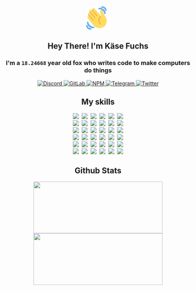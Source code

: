 <div><p align=center><img src=./resources/images/wave.gif width=64px height=64px></p><h2 align=center>Hey There! I'm Käse Fuchs</h2><h3 align=center>I'm a <code>18.24668</code> year old fox who writes code to make computers do things</h3><p align=center><a href=https://discord.com/users/507526681125322772><img alt=Discord src="https://img.shields.io/badge/Discord-5865F2?logo=discord&logoColor=white&style=flat-square#ff0dea0f8740b8fb0a4fde544786b0d7"> </a><a href=https://gitlab.com/kasefuchs><img alt=GitLab src="https://img.shields.io/badge/GitLab-330F63?logo=gitlab&logoColor=white&style=flat-square#ff0dea0f8740b8fb0a4fde544786b0d7"> </a><a href=https://npmjs.com/~kasefuchs><img alt=NPM src="https://img.shields.io/badge/NPM-CB3837?logo=npm&logoColor=white&style=flat-square#ff0dea0f8740b8fb0a4fde544786b0d7"> </a><a href=https://t.me/kasefuchs><img alt=Telegram src="https://img.shields.io/badge/Telegram-2CA5E0?logo=telegram&logoColor=white&style=flat-square#ff0dea0f8740b8fb0a4fde544786b0d7"> </a><a href=https://twitter.com/kasefuchs><img alt=Twitter src="https://img.shields.io/badge/Twitter-1DA1F2?logo=twitter&logoColor=white&style=flat-square#ff0dea0f8740b8fb0a4fde544786b0d7"></a></p><h2 align=center>My skills</h2><p align=center><a href=https://aws.amazon.com/ ><picture><source srcset="https://skillicons.dev/icons?i=aws&theme=dark#ff0dea0f8740b8fb0a4fde544786b0d7" media="(prefers-color-scheme: dark)"><source srcset="https://skillicons.dev/icons?i=aws&theme=light#ff0dea0f8740b8fb0a4fde544786b0d7" media="(prefers-color-scheme: light), (prefers-color-scheme: no-preference)"><img src="https://skillicons.dev/icons?i=aws&theme=light#ff0dea0f8740b8fb0a4fde544786b0d7"></picture></a>&nbsp;&nbsp;<a href=https://en.wikipedia.org/wiki/Bash_(Unix_shell)><picture><source srcset="https://skillicons.dev/icons?i=bash&theme=dark#ff0dea0f8740b8fb0a4fde544786b0d7" media="(prefers-color-scheme: dark)"><source srcset="https://skillicons.dev/icons?i=bash&theme=light#ff0dea0f8740b8fb0a4fde544786b0d7" media="(prefers-color-scheme: light), (prefers-color-scheme: no-preference)"><img src="https://skillicons.dev/icons?i=bash&theme=light#ff0dea0f8740b8fb0a4fde544786b0d7"></picture></a>&nbsp;&nbsp;<a href=https://discord.com/developers/docs><picture><source srcset="https://skillicons.dev/icons?i=bots&theme=dark#ff0dea0f8740b8fb0a4fde544786b0d7" media="(prefers-color-scheme: dark)"><source srcset="https://skillicons.dev/icons?i=bots&theme=light#ff0dea0f8740b8fb0a4fde544786b0d7" media="(prefers-color-scheme: light), (prefers-color-scheme: no-preference)"><img src="https://skillicons.dev/icons?i=bots&theme=light#ff0dea0f8740b8fb0a4fde544786b0d7"></picture></a>&nbsp;&nbsp;<a href=https://www.cloudflare.com/ ><picture><source srcset="https://skillicons.dev/icons?i=cloudflare&theme=dark#ff0dea0f8740b8fb0a4fde544786b0d7" media="(prefers-color-scheme: dark)"><source srcset="https://skillicons.dev/icons?i=cloudflare&theme=light#ff0dea0f8740b8fb0a4fde544786b0d7" media="(prefers-color-scheme: light), (prefers-color-scheme: no-preference)"><img src="https://skillicons.dev/icons?i=cloudflare&theme=light#ff0dea0f8740b8fb0a4fde544786b0d7"></picture></a>&nbsp;&nbsp;<a href=https://en.wikipedia.org/wiki/CSS><picture><source srcset="https://skillicons.dev/icons?i=css&theme=dark#ff0dea0f8740b8fb0a4fde544786b0d7" media="(prefers-color-scheme: dark)"><source srcset="https://skillicons.dev/icons?i=css&theme=light#ff0dea0f8740b8fb0a4fde544786b0d7" media="(prefers-color-scheme: light), (prefers-color-scheme: no-preference)"><img src="https://skillicons.dev/icons?i=css&theme=light#ff0dea0f8740b8fb0a4fde544786b0d7"></picture></a>&nbsp;&nbsp;<a href=https://www.docker.com/ ><picture><source srcset="https://skillicons.dev/icons?i=docker&theme=dark#ff0dea0f8740b8fb0a4fde544786b0d7" media="(prefers-color-scheme: dark)"><source srcset="https://skillicons.dev/icons?i=docker&theme=light#ff0dea0f8740b8fb0a4fde544786b0d7" media="(prefers-color-scheme: light), (prefers-color-scheme: no-preference)"><img src="https://skillicons.dev/icons?i=docker&theme=light#ff0dea0f8740b8fb0a4fde544786b0d7"></picture></a><br><a href=https://www.electronjs.org/ ><picture><source srcset="https://skillicons.dev/icons?i=electron&theme=dark#ff0dea0f8740b8fb0a4fde544786b0d7" media="(prefers-color-scheme: dark)"><source srcset="https://skillicons.dev/icons?i=electron&theme=light#ff0dea0f8740b8fb0a4fde544786b0d7" media="(prefers-color-scheme: light), (prefers-color-scheme: no-preference)"><img src="https://skillicons.dev/icons?i=electron&theme=light#ff0dea0f8740b8fb0a4fde544786b0d7"></picture></a>&nbsp;&nbsp;<a href=https://expressjs.com/ ><picture><source srcset="https://skillicons.dev/icons?i=express&theme=dark#ff0dea0f8740b8fb0a4fde544786b0d7" media="(prefers-color-scheme: dark)"><source srcset="https://skillicons.dev/icons?i=express&theme=light#ff0dea0f8740b8fb0a4fde544786b0d7" media="(prefers-color-scheme: light), (prefers-color-scheme: no-preference)"><img src="https://skillicons.dev/icons?i=express&theme=light#ff0dea0f8740b8fb0a4fde544786b0d7"></picture></a>&nbsp;&nbsp;<a href=https://www.figma.com/ ><picture><source srcset="https://skillicons.dev/icons?i=figma&theme=dark#ff0dea0f8740b8fb0a4fde544786b0d7" media="(prefers-color-scheme: dark)"><source srcset="https://skillicons.dev/icons?i=figma&theme=light#ff0dea0f8740b8fb0a4fde544786b0d7" media="(prefers-color-scheme: light), (prefers-color-scheme: no-preference)"><img src="https://skillicons.dev/icons?i=figma&theme=light#ff0dea0f8740b8fb0a4fde544786b0d7"></picture></a>&nbsp;&nbsp;<a href=https://firebase.google.com/ ><picture><source srcset="https://skillicons.dev/icons?i=firebase&theme=dark#ff0dea0f8740b8fb0a4fde544786b0d7" media="(prefers-color-scheme: dark)"><source srcset="https://skillicons.dev/icons?i=firebase&theme=light#ff0dea0f8740b8fb0a4fde544786b0d7" media="(prefers-color-scheme: light), (prefers-color-scheme: no-preference)"><img src="https://skillicons.dev/icons?i=firebase&theme=light#ff0dea0f8740b8fb0a4fde544786b0d7"></picture></a>&nbsp;&nbsp;<a href=https://flask.palletsprojects.com/ ><picture><source srcset="https://skillicons.dev/icons?i=flask&theme=dark#ff0dea0f8740b8fb0a4fde544786b0d7" media="(prefers-color-scheme: dark)"><source srcset="https://skillicons.dev/icons?i=flask&theme=light#ff0dea0f8740b8fb0a4fde544786b0d7" media="(prefers-color-scheme: light), (prefers-color-scheme: no-preference)"><img src="https://skillicons.dev/icons?i=flask&theme=light#ff0dea0f8740b8fb0a4fde544786b0d7"></picture></a>&nbsp;&nbsp;<a href=https://cloud.google.com/ ><picture><source srcset="https://skillicons.dev/icons?i=gcp&theme=dark#ff0dea0f8740b8fb0a4fde544786b0d7" media="(prefers-color-scheme: dark)"><source srcset="https://skillicons.dev/icons?i=gcp&theme=light#ff0dea0f8740b8fb0a4fde544786b0d7" media="(prefers-color-scheme: light), (prefers-color-scheme: no-preference)"><img src="https://skillicons.dev/icons?i=gcp&theme=light#ff0dea0f8740b8fb0a4fde544786b0d7"></picture></a><br><a href=https://git-scm.com/ ><picture><source srcset="https://skillicons.dev/icons?i=git&theme=dark#ff0dea0f8740b8fb0a4fde544786b0d7" media="(prefers-color-scheme: dark)"><source srcset="https://skillicons.dev/icons?i=git&theme=light#ff0dea0f8740b8fb0a4fde544786b0d7" media="(prefers-color-scheme: light), (prefers-color-scheme: no-preference)"><img src="https://skillicons.dev/icons?i=git&theme=light#ff0dea0f8740b8fb0a4fde544786b0d7"></picture></a>&nbsp;&nbsp;<a href=https://github.com/ ><picture><source srcset="https://skillicons.dev/icons?i=github&theme=dark#ff0dea0f8740b8fb0a4fde544786b0d7" media="(prefers-color-scheme: dark)"><source srcset="https://skillicons.dev/icons?i=github&theme=light#ff0dea0f8740b8fb0a4fde544786b0d7" media="(prefers-color-scheme: light), (prefers-color-scheme: no-preference)"><img src="https://skillicons.dev/icons?i=github&theme=light#ff0dea0f8740b8fb0a4fde544786b0d7"></picture></a>&nbsp;&nbsp;<a href=https://gitlab.com/ ><picture><source srcset="https://skillicons.dev/icons?i=gitlab&theme=dark#ff0dea0f8740b8fb0a4fde544786b0d7" media="(prefers-color-scheme: dark)"><source srcset="https://skillicons.dev/icons?i=gitlab&theme=light#ff0dea0f8740b8fb0a4fde544786b0d7" media="(prefers-color-scheme: light), (prefers-color-scheme: no-preference)"><img src="https://skillicons.dev/icons?i=gitlab&theme=light#ff0dea0f8740b8fb0a4fde544786b0d7"></picture></a>&nbsp;&nbsp;<a href=https://www.heroku.com/ ><picture><source srcset="https://skillicons.dev/icons?i=heroku&theme=dark#ff0dea0f8740b8fb0a4fde544786b0d7" media="(prefers-color-scheme: dark)"><source srcset="https://skillicons.dev/icons?i=heroku&theme=light#ff0dea0f8740b8fb0a4fde544786b0d7" media="(prefers-color-scheme: light), (prefers-color-scheme: no-preference)"><img src="https://skillicons.dev/icons?i=heroku&theme=light#ff0dea0f8740b8fb0a4fde544786b0d7"></picture></a>&nbsp;&nbsp;<a href=https://en.wikipedia.org/wiki/HTML><picture><source srcset="https://skillicons.dev/icons?i=html&theme=dark#ff0dea0f8740b8fb0a4fde544786b0d7" media="(prefers-color-scheme: dark)"><source srcset="https://skillicons.dev/icons?i=html&theme=light#ff0dea0f8740b8fb0a4fde544786b0d7" media="(prefers-color-scheme: light), (prefers-color-scheme: no-preference)"><img src="https://skillicons.dev/icons?i=html&theme=light#ff0dea0f8740b8fb0a4fde544786b0d7"></picture></a>&nbsp;&nbsp;<a href=https://en.wikipedia.org/wiki/JavaScript><picture><source srcset="https://skillicons.dev/icons?i=js&theme=dark#ff0dea0f8740b8fb0a4fde544786b0d7" media="(prefers-color-scheme: dark)"><source srcset="https://skillicons.dev/icons?i=js&theme=light#ff0dea0f8740b8fb0a4fde544786b0d7" media="(prefers-color-scheme: light), (prefers-color-scheme: no-preference)"><img src="https://skillicons.dev/icons?i=js&theme=light#ff0dea0f8740b8fb0a4fde544786b0d7"></picture></a><br><a href=https://en.wikipedia.org/wiki/Linux><picture><source srcset="https://skillicons.dev/icons?i=linux&theme=dark#ff0dea0f8740b8fb0a4fde544786b0d7" media="(prefers-color-scheme: dark)"><source srcset="https://skillicons.dev/icons?i=linux&theme=light#ff0dea0f8740b8fb0a4fde544786b0d7" media="(prefers-color-scheme: light), (prefers-color-scheme: no-preference)"><img src="https://skillicons.dev/icons?i=linux&theme=light#ff0dea0f8740b8fb0a4fde544786b0d7"></picture></a>&nbsp;&nbsp;<a href=https://mui.com/ ><picture><source srcset="https://skillicons.dev/icons?i=materialui&theme=dark#ff0dea0f8740b8fb0a4fde544786b0d7" media="(prefers-color-scheme: dark)"><source srcset="https://skillicons.dev/icons?i=materialui&theme=light#ff0dea0f8740b8fb0a4fde544786b0d7" media="(prefers-color-scheme: light), (prefers-color-scheme: no-preference)"><img src="https://skillicons.dev/icons?i=materialui&theme=light#ff0dea0f8740b8fb0a4fde544786b0d7"></picture></a>&nbsp;&nbsp;<a href=https://en.wikipedia.org/wiki/Markdown><picture><source srcset="https://skillicons.dev/icons?i=md&theme=dark#ff0dea0f8740b8fb0a4fde544786b0d7" media="(prefers-color-scheme: dark)"><source srcset="https://skillicons.dev/icons?i=md&theme=light#ff0dea0f8740b8fb0a4fde544786b0d7" media="(prefers-color-scheme: light), (prefers-color-scheme: no-preference)"><img src="https://skillicons.dev/icons?i=md&theme=light#ff0dea0f8740b8fb0a4fde544786b0d7"></picture></a>&nbsp;&nbsp;<a href=https://www.mongodb.com/ ><picture><source srcset="https://skillicons.dev/icons?i=mongodb&theme=dark#ff0dea0f8740b8fb0a4fde544786b0d7" media="(prefers-color-scheme: dark)"><source srcset="https://skillicons.dev/icons?i=mongodb&theme=light#ff0dea0f8740b8fb0a4fde544786b0d7" media="(prefers-color-scheme: light), (prefers-color-scheme: no-preference)"><img src="https://skillicons.dev/icons?i=mongodb&theme=light#ff0dea0f8740b8fb0a4fde544786b0d7"></picture></a>&nbsp;&nbsp;<a href=https://www.mysql.com/ ><picture><source srcset="https://skillicons.dev/icons?i=mysql&theme=dark#ff0dea0f8740b8fb0a4fde544786b0d7" media="(prefers-color-scheme: dark)"><source srcset="https://skillicons.dev/icons?i=mysql&theme=light#ff0dea0f8740b8fb0a4fde544786b0d7" media="(prefers-color-scheme: light), (prefers-color-scheme: no-preference)"><img src="https://skillicons.dev/icons?i=mysql&theme=light#ff0dea0f8740b8fb0a4fde544786b0d7"></picture></a>&nbsp;&nbsp;<a href=https://nextjs.org/ ><picture><source srcset="https://skillicons.dev/icons?i=nextjs&theme=dark#ff0dea0f8740b8fb0a4fde544786b0d7" media="(prefers-color-scheme: dark)"><source srcset="https://skillicons.dev/icons?i=nextjs&theme=light#ff0dea0f8740b8fb0a4fde544786b0d7" media="(prefers-color-scheme: light), (prefers-color-scheme: no-preference)"><img src="https://skillicons.dev/icons?i=nextjs&theme=light#ff0dea0f8740b8fb0a4fde544786b0d7"></picture></a><br><a href=https://nodejs.org/en/ ><picture><source srcset="https://skillicons.dev/icons?i=nodejs&theme=dark#ff0dea0f8740b8fb0a4fde544786b0d7" media="(prefers-color-scheme: dark)"><source srcset="https://skillicons.dev/icons?i=nodejs&theme=light#ff0dea0f8740b8fb0a4fde544786b0d7" media="(prefers-color-scheme: light), (prefers-color-scheme: no-preference)"><img src="https://skillicons.dev/icons?i=nodejs&theme=light#ff0dea0f8740b8fb0a4fde544786b0d7"></picture></a>&nbsp;&nbsp;<a href=https://www.postgresql.org/ ><picture><source srcset="https://skillicons.dev/icons?i=postgres&theme=dark#ff0dea0f8740b8fb0a4fde544786b0d7" media="(prefers-color-scheme: dark)"><source srcset="https://skillicons.dev/icons?i=postgres&theme=light#ff0dea0f8740b8fb0a4fde544786b0d7" media="(prefers-color-scheme: light), (prefers-color-scheme: no-preference)"><img src="https://skillicons.dev/icons?i=postgres&theme=light#ff0dea0f8740b8fb0a4fde544786b0d7"></picture></a>&nbsp;&nbsp;<a href=https://learn.microsoft.com/en-us/powershell/ ><picture><source srcset="https://skillicons.dev/icons?i=powershell&theme=dark#ff0dea0f8740b8fb0a4fde544786b0d7" media="(prefers-color-scheme: dark)"><source srcset="https://skillicons.dev/icons?i=powershell&theme=light#ff0dea0f8740b8fb0a4fde544786b0d7" media="(prefers-color-scheme: light), (prefers-color-scheme: no-preference)"><img src="https://skillicons.dev/icons?i=powershell&theme=light#ff0dea0f8740b8fb0a4fde544786b0d7"></picture></a>&nbsp;&nbsp;<a href=https://www.python.org/ ><picture><source srcset="https://skillicons.dev/icons?i=py&theme=dark#ff0dea0f8740b8fb0a4fde544786b0d7" media="(prefers-color-scheme: dark)"><source srcset="https://skillicons.dev/icons?i=py&theme=light#ff0dea0f8740b8fb0a4fde544786b0d7" media="(prefers-color-scheme: light), (prefers-color-scheme: no-preference)"><img src="https://skillicons.dev/icons?i=py&theme=light#ff0dea0f8740b8fb0a4fde544786b0d7"></picture></a>&nbsp;&nbsp;<a href=https://www.raspberrypi.org/ ><picture><source srcset="https://skillicons.dev/icons?i=raspberrypi&theme=dark#ff0dea0f8740b8fb0a4fde544786b0d7" media="(prefers-color-scheme: dark)"><source srcset="https://skillicons.dev/icons?i=raspberrypi&theme=light#ff0dea0f8740b8fb0a4fde544786b0d7" media="(prefers-color-scheme: light), (prefers-color-scheme: no-preference)"><img src="https://skillicons.dev/icons?i=raspberrypi&theme=light#ff0dea0f8740b8fb0a4fde544786b0d7"></picture></a>&nbsp;&nbsp;<a href=https://reactjs.org/ ><picture><source srcset="https://skillicons.dev/icons?i=react&theme=dark#ff0dea0f8740b8fb0a4fde544786b0d7" media="(prefers-color-scheme: dark)"><source srcset="https://skillicons.dev/icons?i=react&theme=light#ff0dea0f8740b8fb0a4fde544786b0d7" media="(prefers-color-scheme: light), (prefers-color-scheme: no-preference)"><img src="https://skillicons.dev/icons?i=react&theme=light#ff0dea0f8740b8fb0a4fde544786b0d7"></picture></a><br><a href=https://redux.js.org/ ><picture><source srcset="https://skillicons.dev/icons?i=redux&theme=dark#ff0dea0f8740b8fb0a4fde544786b0d7" media="(prefers-color-scheme: dark)"><source srcset="https://skillicons.dev/icons?i=redux&theme=light#ff0dea0f8740b8fb0a4fde544786b0d7" media="(prefers-color-scheme: light), (prefers-color-scheme: no-preference)"><img src="https://skillicons.dev/icons?i=redux&theme=light#ff0dea0f8740b8fb0a4fde544786b0d7"></picture></a>&nbsp;&nbsp;<a href=https://en.wikipedia.org/wiki/Regular_expression><picture><source srcset="https://skillicons.dev/icons?i=regex&theme=dark#ff0dea0f8740b8fb0a4fde544786b0d7" media="(prefers-color-scheme: dark)"><source srcset="https://skillicons.dev/icons?i=regex&theme=light#ff0dea0f8740b8fb0a4fde544786b0d7" media="(prefers-color-scheme: light), (prefers-color-scheme: no-preference)"><img src="https://skillicons.dev/icons?i=regex&theme=light#ff0dea0f8740b8fb0a4fde544786b0d7"></picture></a>&nbsp;&nbsp;<a href=https://en.wikipedia.org/wiki/Sass_(stylesheet_language)><picture><source srcset="https://skillicons.dev/icons?i=sass&theme=dark#ff0dea0f8740b8fb0a4fde544786b0d7" media="(prefers-color-scheme: dark)"><source srcset="https://skillicons.dev/icons?i=sass&theme=light#ff0dea0f8740b8fb0a4fde544786b0d7" media="(prefers-color-scheme: light), (prefers-color-scheme: no-preference)"><img src="https://skillicons.dev/icons?i=sass&theme=light#ff0dea0f8740b8fb0a4fde544786b0d7"></picture></a>&nbsp;&nbsp;<a href=https://www.typescriptlang.org/ ><picture><source srcset="https://skillicons.dev/icons?i=ts&theme=dark#ff0dea0f8740b8fb0a4fde544786b0d7" media="(prefers-color-scheme: dark)"><source srcset="https://skillicons.dev/icons?i=ts&theme=light#ff0dea0f8740b8fb0a4fde544786b0d7" media="(prefers-color-scheme: light), (prefers-color-scheme: no-preference)"><img src="https://skillicons.dev/icons?i=ts&theme=light#ff0dea0f8740b8fb0a4fde544786b0d7"></picture></a>&nbsp;&nbsp;<a href=https://unity.com/ ><picture><source srcset="https://skillicons.dev/icons?i=unity&theme=dark#ff0dea0f8740b8fb0a4fde544786b0d7" media="(prefers-color-scheme: dark)"><source srcset="https://skillicons.dev/icons?i=unity&theme=light#ff0dea0f8740b8fb0a4fde544786b0d7" media="(prefers-color-scheme: light), (prefers-color-scheme: no-preference)"><img src="https://skillicons.dev/icons?i=unity&theme=light#ff0dea0f8740b8fb0a4fde544786b0d7"></picture></a>&nbsp;&nbsp;<a href=https://workers.cloudflare.com/ ><picture><source srcset="https://skillicons.dev/icons?i=workers&theme=dark#ff0dea0f8740b8fb0a4fde544786b0d7" media="(prefers-color-scheme: dark)"><source srcset="https://skillicons.dev/icons?i=workers&theme=light#ff0dea0f8740b8fb0a4fde544786b0d7" media="(prefers-color-scheme: light), (prefers-color-scheme: no-preference)"><img src="https://skillicons.dev/icons?i=workers&theme=light#ff0dea0f8740b8fb0a4fde544786b0d7"></picture></a><br></p><h2 align=center>Github Stats</h2><p align=center><picture><source srcset="https://github-readme-stats-kasefuchs.vercel.app/api/?count_private=true&hide_border=true&hide_rank=true&line_height=20&hide_title=true&username=Kasefuchs&theme=dark#ff0dea0f8740b8fb0a4fde544786b0d7" media="(prefers-color-scheme: dark)"><source srcset="https://github-readme-stats-kasefuchs.vercel.app/api/?count_private=true&hide_border=true&hide_rank=true&line_height=20&hide_title=true&username=Kasefuchs&theme=light#ff0dea0f8740b8fb0a4fde544786b0d7" media="(prefers-color-scheme: light), (prefers-color-scheme: no-preference)"><img align=middle width=350 height=140 src="https://github-readme-stats-kasefuchs.vercel.app/api/?count_private=true&hide_border=true&hide_rank=true&line_height=20&hide_title=true&username=Kasefuchs&theme=light#ff0dea0f8740b8fb0a4fde544786b0d7"></picture><picture><source srcset="https://github-readme-stats-kasefuchs.vercel.app/api/top-langs/?count_private=true&hide_border=true&layout=compact&username=Kasefuchs&theme=dark#ff0dea0f8740b8fb0a4fde544786b0d7" media="(prefers-color-scheme: dark)"><source srcset="https://github-readme-stats-kasefuchs.vercel.app/api/top-langs/?count_private=true&hide_border=true&layout=compact&username=Kasefuchs&theme=light#ff0dea0f8740b8fb0a4fde544786b0d7" media="(prefers-color-scheme: light), (prefers-color-scheme: no-preference)"><img align=middle width=350 height=140 src="https://github-readme-stats-kasefuchs.vercel.app/api/top-langs/?count_private=true&hide_border=true&layout=compact&username=Kasefuchs&theme=light#ff0dea0f8740b8fb0a4fde544786b0d7"></picture></p><img src="https://hit.yhype.me/github/profile?user_id=64592097#ff0dea0f8740b8fb0a4fde544786b0d7" alt=""></div>